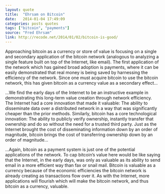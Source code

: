 ```yaml
---
layout: quote
title:  "Ehrsam on Bitcoin"
date:   2014-01-04 17:49:09
categories: posts quotes
tags: ["bitcoin", "payments"]
source: "Fred Ehrsam"
link: http://recode.net/2014/01/02/bitcoin-is-good/
---
```


Approaching bitcoin as a currency or store of value is focusing on a single and secondary application of the bitcoin network (analogous to analyzing a single feature built on top of the Internet, like email). The first application of the network which has gained broad adoption is payments, where it can be easily demonstrated that real money is being saved by harnessing the efficiency of the network. Since one must acquire bitcoin to use the bitcoin network, this has given bitcoin as a currency value as a secondary effect...

...We find the early days of the Internet to be an instructive example in demonstrating this long-term value creation through network efficiency. The Internet had a core innovation that made it valuable: The ability to disseminate data over a distributed network in a way that was significantly cheaper than the prior methods. Similarly, bitcoin has a core technological innovation: The ability to publicly verify ownership, instantly transfer that ownership and do so without the need for a trusted third party. Just as the Internet brought the cost of disseminating information down by an order of magnitude, bitcoin brings the cost of transferring ownership down by an order of magnitude...

...Again, bitcoin as a payment system is just one of the potential applications of the network. To cap bitcoin’s value here would be like saying that the Internet, in the early days, was only as valuable as its ability to send email in a more efficient way than fax or snail mail. Bitcoin is valuable as a currency because of the economic efficiencies the bitcoin network is already creating as transactions flow over it. As with the Internet, more applications will flourish which will make the bitcoin network, and thus bitcoin as a currency, valuable.